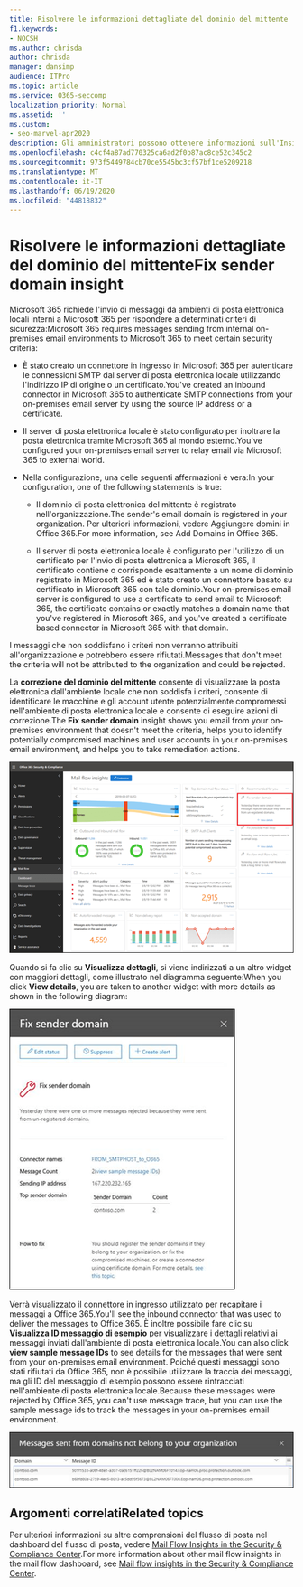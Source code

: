 ```yaml
---
title: Risolvere le informazioni dettagliate del dominio del mittente
f1.keywords:
- NOCSH
ms.author: chrisda
author: chrisda
manager: dansimp
audience: ITPro
ms.topic: article
ms.service: O365-seccomp
localization_priority: Normal
ms.assetid: ''
ms.custom:
- seo-marvel-apr2020
description: Gli amministratori possono ottenere informazioni sull'Insight del dominio del mittente Fix nel dashboard del flusso di posta elettronica nel centro sicurezza & Compliance.
ms.openlocfilehash: c4cf4a87ad770325ca6ad2f0b87ac8ce52c345c2
ms.sourcegitcommit: 973f5449784cb70ce5545bc3cf57bf1ce5209218
ms.translationtype: MT
ms.contentlocale: it-IT
ms.lasthandoff: 06/19/2020
ms.locfileid: "44818832"
---
```

# <a name="fix-sender-domain-insight"></a><span data-ttu-id="ec8f7-103">Risolvere le informazioni dettagliate del dominio del mittente</span><span class="sxs-lookup"><span data-stu-id="ec8f7-103">Fix sender domain insight</span></span>

<span data-ttu-id="ec8f7-104">Microsoft 365 richiede l'invio di messaggi da ambienti di posta elettronica locali interni a Microsoft 365 per rispondere a determinati criteri di sicurezza:</span><span class="sxs-lookup"><span data-stu-id="ec8f7-104">Microsoft 365 requires messages sending from internal on-premises email environments to Microsoft 365 to meet certain security criteria:</span></span>

- <span data-ttu-id="ec8f7-105">È stato creato un connettore in ingresso in Microsoft 365 per autenticare le connessioni SMTP dal server di posta elettronica locale utilizzando l'indirizzo IP di origine o un certificato.</span><span class="sxs-lookup"><span data-stu-id="ec8f7-105">You've created an inbound connector in Microsoft 365 to authenticate SMTP connections from your on-premises email server by using the source IP address or a certificate.</span></span>

- <span data-ttu-id="ec8f7-106">Il server di posta elettronica locale è stato configurato per inoltrare la posta elettronica tramite Microsoft 365 al mondo esterno.</span><span class="sxs-lookup"><span data-stu-id="ec8f7-106">You've configured your on-premises email server to relay email via Microsoft 365 to external world.</span></span>

- <span data-ttu-id="ec8f7-107">Nella configurazione, una delle seguenti affermazioni è vera:</span><span class="sxs-lookup"><span data-stu-id="ec8f7-107">In your configuration, one of the following statements is true:</span></span>

  - <span data-ttu-id="ec8f7-108">Il dominio di posta elettronica del mittente è registrato nell'organizzazione.</span><span class="sxs-lookup"><span data-stu-id="ec8f7-108">The sender's email domain is registered in your organization.</span></span> <span data-ttu-id="ec8f7-109">Per ulteriori informazioni, vedere Aggiungere domini in Office 365.</span><span class="sxs-lookup"><span data-stu-id="ec8f7-109">For more information, see Add Domains in Office 365.</span></span>

  - <span data-ttu-id="ec8f7-110">Il server di posta elettronica locale è configurato per l'utilizzo di un certificato per l'invio di posta elettronica a Microsoft 365, il certificato contiene o corrisponde esattamente a un nome di dominio registrato in Microsoft 365 ed è stato creato un connettore basato su certificato in Microsoft 365 con tale dominio.</span><span class="sxs-lookup"><span data-stu-id="ec8f7-110">Your on-premises email server is configured to use a certificate to send email to Microsoft 365, the certificate contains or exactly matches a domain name that you've registered in Microsoft 365, and you've created a certificate based connector in Microsoft 365 with that domain.</span></span> 

<span data-ttu-id="ec8f7-111">I messaggi che non soddisfano i criteri non verranno attribuiti all'organizzazione e potrebbero essere rifiutati.</span><span class="sxs-lookup"><span data-stu-id="ec8f7-111">Messages that don't meet the criteria will not be attributed to the organization and could be rejected.</span></span>

<span data-ttu-id="ec8f7-112">La **correzione del dominio del mittente** consente di visualizzare la posta elettronica dall'ambiente locale che non soddisfa i criteri, consente di identificare le macchine e gli account utente potenzialmente compromessi nell'ambiente di posta elettronica locale e consente di eseguire azioni di correzione.</span><span class="sxs-lookup"><span data-stu-id="ec8f7-112">The **Fix sender domain** insight shows you email from your on-premises environment that doesn't meet the criteria, helps you to identify potentially compromised machines and user accounts in your on-premises email environment, and helps you to take remediation actions.</span></span>

![L'Insight del dominio del mittente Fix nel dashboard del flusso di posta elettronica nel centro sicurezza & Compliance](../../media/sender-domain-insight-selected.png)

<span data-ttu-id="ec8f7-114">Quando si fa clic su **Visualizza dettagli**, si viene indirizzati a un altro widget con maggiori dettagli, come illustrato nel diagramma seguente:</span><span class="sxs-lookup"><span data-stu-id="ec8f7-114">When you click **View details**, you are taken to another widget with more details as shown in the following diagram:</span></span>

![Il widget dettagli nell'Insight del dominio del mittente FIX](../../media/sender-domain-view-details.png)

<span data-ttu-id="ec8f7-116">Verrà visualizzato il connettore in ingresso utilizzato per recapitare i messaggi a Office 365.</span><span class="sxs-lookup"><span data-stu-id="ec8f7-116">You'll see the inbound connector that was used to deliver the messages to Office 365.</span></span> <span data-ttu-id="ec8f7-117">È inoltre possibile fare clic su **Visualizza ID messaggio di esempio** per visualizzare i dettagli relativi ai messaggi inviati dall'ambiente di posta elettronica locale.</span><span class="sxs-lookup"><span data-stu-id="ec8f7-117">You can also click **view sample message IDs** to see details for the messages that were sent from your on-premises email environment.</span></span> <span data-ttu-id="ec8f7-118">Poiché questi messaggi sono stati rifiutati da Office 365, non è possibile utilizzare la traccia dei messaggi, ma gli ID del messaggio di esempio possono essere rintracciati nell'ambiente di posta elettronica locale.</span><span class="sxs-lookup"><span data-stu-id="ec8f7-118">Because these messages were rejected by Office 365, you can't use message trace, but you can use the sample message ids to track the messages in your on-premises email environment.</span></span>

![Visualizzare gli ID dei messaggi di esempio nell'Insight del dominio del mittente FIX](../../media/sender-domain-view-sample-message-ids.png)

## <a name="related-topics"></a><span data-ttu-id="ec8f7-120">Argomenti correlati</span><span class="sxs-lookup"><span data-stu-id="ec8f7-120">Related topics</span></span>

<span data-ttu-id="ec8f7-121">Per ulteriori informazioni su altre comprensioni del flusso di posta nel dashboard del flusso di posta, vedere [Mail Flow Insights in the Security & Compliance Center](mail-flow-insights-v2.md).</span><span class="sxs-lookup"><span data-stu-id="ec8f7-121">For more information about other mail flow insights in the mail flow dashboard, see [Mail flow insights in the Security & Compliance Center](mail-flow-insights-v2.md).</span></span>

